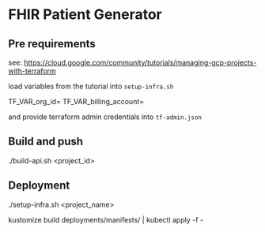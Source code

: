 FHIR Patient Generator
=======================

## Pre requirements

see: https://cloud.google.com/community/tutorials/managing-gcp-projects-with-terraform

load variables from the tutorial into `setup-infra.sh`

TF_VAR_org_id=<YOUR-ORG-ID>
TF_VAR_billing_account=<YOUR-BILLING-ACCOUNT>

and provide terraform admin credentials into `tf-admin.json`

## Build and push

./build-api.sh <project_id>
 
## Deployment

./setup-infra.sh <project_name>

kustomize build deployments/manifests/ | kubectl apply -f -